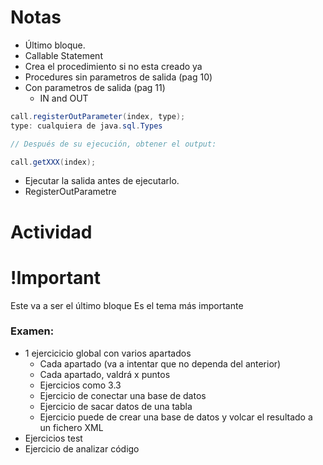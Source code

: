 
# Notas

- Último bloque.
- Callable Statement
- Crea el procedimiento si no esta creado ya
- Procedures sin parametros de salida (pag 10)
- Con parametros de salida (pag 11)
	- IN and OUT

```java
call.registerOutParameter(index, type);
type: cualquiera de java.sql.Types

// Después de su ejecución, obtener el output:

call.getXXX(index);
```

- Ejecutar la salida antes de ejecutarlo.
- RegisterOutParametre


# Actividad


# !Important

Este va a ser el último bloque
Es el tema más importante

### Examen:
- 1 ejercicicio global con varios apartados
	- Cada apartado (va a intentar que no dependa del anterior)
	- Cada apartado, valdrá x puntos
	- Ejercicios como 3.3
	- Ejercicio de conectar una base de datos
	- Ejercicio de sacar datos de una tabla
	- Ejercicio puede de crear una base de datos y volcar el resultado a un fichero XML
- Ejercicios test
- Ejercicio de analizar código
